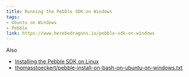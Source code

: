 ```yaml
---
title: Running the Pebble SDK on Windows
tags:
- Ubuntu on Windows
- Pebble
link: https://www.herebedragons.io/pebble-sdk-on-windows
---
```

Also

- [Installing the Pebble SDK on Linux](https://developer.pebble.com/sdk/install/linux/)
- [thomasstoeckert/pebble-install-on-bash-on-ubuntu-on-windows.txt](https://gist.github.com/thomasstoeckert/98567adaca27de20d4487d989a4ac5b0)
